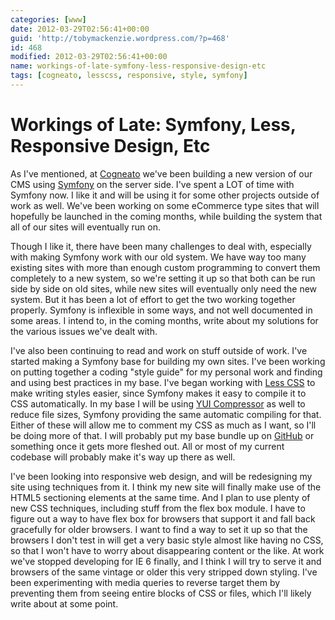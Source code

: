 ```yaml
---
categories: [www]
date: 2012-03-29T02:56:41+00:00
guid: 'http://tobymackenzie.wordpress.com/?p=468'
id: 468
modified: 2012-03-29T02:56:41+00:00
name: workings-of-late-symfony-less-responsive-design-etc
tags: [cogneato, lesscss, responsive, style, symfony]
---
```


Workings of Late: Symfony, Less, Responsive Design, Etc
=======================================================

As I've mentioned, at [Cogneato](http://cogneato.com) we've been building a new version of our CMS using [Symfony](http://symfony.com) on the server side.  I've spent a LOT of time with Symfony now.  I like it and will be using it for some other projects outside of work as well.  We've been working on some eCommerce type sites that will hopefully be launched in the coming months, while building the system that all of our sites will eventually run on.

Though I like it, there have been many challenges to deal with, especially with making Symfony work with our old system.  We have way too many existing sites with more than enough custom programming to convert them completely to a new system, so we're setting it up so that both can be run side by side on old sites, while new sites will eventually only need the new system.  But it has been a lot of effort to get the two working together properly.  Symfony is inflexible in some ways, and not well documented in some areas.  I intend to, in the coming months, write about my solutions for the various issues we've dealt with.

<!--more-->

I've also been continuing to read and work on stuff outside of work.  I've started making a Symfony base for building my own sites.  I've been working on putting together a coding "style guide" for my personal work and finding and using best practices in my base.  I've began working with [Less CSS](http://lesscss.org) to make writing styles easier, since Symfony makes it easy to compile it to CSS automatically.  In my base I will be using [YUI Compressor](http://developer.yahoo.com/yui/compressor/) as well to reduce file sizes, Symfony providing the same automatic compiling for that.  Either of these will allow me to comment my CSS as much as I want, so I'll be doing more of that.  I will probably put my base bundle up on [GitHub](http://github.com) or something once it gets more fleshed out.  All or most of my current codebase will probably make it's way up there as well.

I've been looking into responsive web design, and will be redesigning my site using techniques from it.  I think my new site will finally make use of the HTML5 sectioning elements at the same time.  And I plan to use plenty of new CSS techniques, including stuff from the flex box module.  I have to figure out a way to have flex box for browsers that support it and fall back gracefully for older browsers.  I want to find a way to set it up so that the browsers I don't test in will get a very basic style almost like having no CSS, so that I won't have to worry about disappearing content or the like.  At work we've stopped developing for IE 6 finally, and I think I will try to serve it and browsers of the same vintage or older this very stripped down styling.  I've been experimenting with media queries to reverse target them by preventing them from seeing entire blocks of CSS or files, which I'll likely write about at some point.
